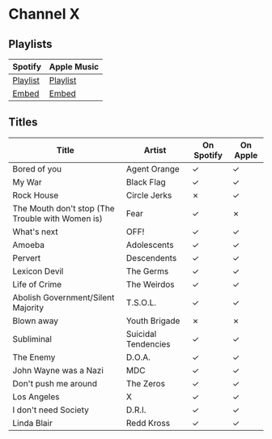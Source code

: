 # Channel X

## Playlists

Spotify                                                                                                     | Apple Music
----------------------------------------------------------------------------------------------------------- | ------------------------------------------------------------------------------------------------------
[Playlist](https://open.spotify.com/user/marauderxtreme/playlist/6G27UIfTZjfN9sNpln03op)                    | [Playlist](https://itunes.apple.com/de/playlist/gta-v-channel-x/idpl.82958bdc763d4a7898a74b5cfc14afbe)
[Embed](https://embed.spotify.com/?uri=spotify%3Auser%3Amarauderxtreme%3Aplaylist%3A6G27UIfTZjfN9sNpln03op) | [Embed](https://tools.applemusic.com/embed/v1/playlist/pl.82958bdc763d4a7898a74b5cfc14afbe)

## Titles

Title                                            | Artist              | On Spotify | On Apple
------------------------------------------------ | ------------------- | ---------- | --------
Bored of you                                     | Agent Orange        | ✓          | ✓
My War                                           | Black Flag          | ✓          | ✓
Rock House                                       | Circle Jerks        | ✗          | ✓
The Mouth don't stop (The Trouble with Women is) | Fear                | ✓          | ✗
What's next                                      | OFF!                | ✓          | ✓
Amoeba                                           | Adolescents         | ✓          | ✓
Pervert                                          | Descendents         | ✓          | ✓
Lexicon Devil                                    | The Germs           | ✓          | ✓
Life of Crime                                    | The Weirdos         | ✓          | ✓
Abolish Government/Silent Majority               | T.S.O.L.            | ✓          | ✓
Blown away                                       | Youth Brigade       | ✗          | ✗
Subliminal                                       | Suicidal Tendencies | ✓          | ✓
The Enemy                                        | D.O.A.              | ✓          | ✓
John Wayne was a Nazi                            | MDC                 | ✓          | ✓
Don't push me around                             | The Zeros           | ✓          | ✓
Los Angeles                                      | X                   | ✓          | ✓
I don't need Society                             | D.R.I.              | ✓          | ✓
Linda Blair                                      | Redd Kross          | ✓          | ✓
